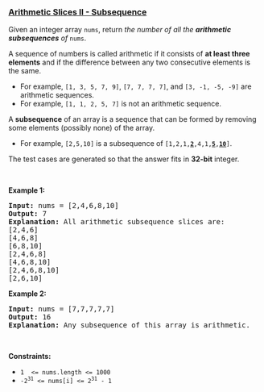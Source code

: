 ### [Arithmetic Slices II - Subsequence](https://leetcode.com/problems/arithmetic-slices-ii-subsequence)

<p>Given an integer array <code>nums</code>, return <em>the number of all the <strong>arithmetic subsequences</strong> of</em> <code>nums</code>.</p>

<p>A sequence of numbers is called arithmetic if it consists of <strong>at least three elements</strong> and if the difference between any two consecutive elements is the same.</p>

<ul>
	<li>For example, <code>[1, 3, 5, 7, 9]</code>, <code>[7, 7, 7, 7]</code>, and <code>[3, -1, -5, -9]</code> are arithmetic sequences.</li>
	<li>For example, <code>[1, 1, 2, 5, 7]</code> is not an arithmetic sequence.</li>
</ul>

<p>A <strong>subsequence</strong> of an array is a sequence that can be formed by removing some elements (possibly none) of the array.</p>

<ul>
	<li>For example, <code>[2,5,10]</code> is a subsequence of <code>[1,2,1,<strong><u>2</u></strong>,4,1,<u><strong>5</strong></u>,<u><strong>10</strong></u>]</code>.</li>
</ul>

<p>The test cases are generated so that the answer fits in <strong>32-bit</strong> integer.</p>

<p>&nbsp;</p>
<p><strong>Example 1:</strong></p>

<pre>
<strong>Input:</strong> nums = [2,4,6,8,10]
<strong>Output:</strong> 7
<strong>Explanation:</strong> All arithmetic subsequence slices are:
[2,4,6]
[4,6,8]
[6,8,10]
[2,4,6,8]
[4,6,8,10]
[2,4,6,8,10]
[2,6,10]
</pre>

<p><strong>Example 2:</strong></p>

<pre>
<strong>Input:</strong> nums = [7,7,7,7,7]
<strong>Output:</strong> 16
<strong>Explanation:</strong> Any subsequence of this array is arithmetic.
</pre>

<p>&nbsp;</p>
<p><strong>Constraints:</strong></p>

<ul>
	<li><code>1&nbsp; &lt;= nums.length &lt;= 1000</code></li>
	<li><code>-2<sup>31</sup> &lt;= nums[i] &lt;= 2<sup>31</sup> - 1</code></li>
</ul>
